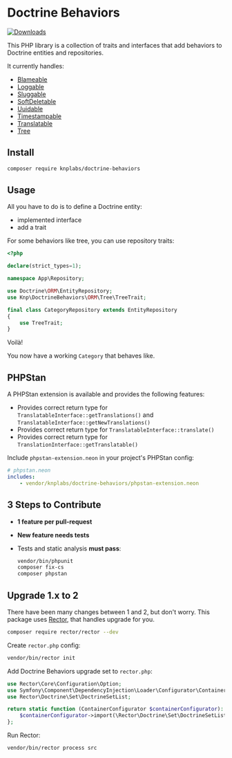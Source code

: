 # Doctrine Behaviors

[![Downloads](https://img.shields.io/packagist/dt/knplabs/doctrine-behaviors.svg?style=flat-square)](https://packagist.org/packages/knplabs/doctrine-behaviors)

This PHP library is a collection of traits and interfaces that add behaviors to Doctrine entities and repositories.

It currently handles:

 * [Blameable](/docs/blameable.md)
 * [Loggable](/docs/loggable.md)
 * [Sluggable](/docs/sluggable.md)
 * [SoftDeletable](/docs/soft-deletable.md)
 * [Uuidable](/docs/uuidable.md)
 * [Timestampable](/docs/timestampable.md)
 * [Translatable](/docs/translatable.md)
 * [Tree](/docs/tree.md)

## Install

```bash
composer require knplabs/doctrine-behaviors
```

## Usage

All you have to do is to define a Doctrine entity:

- implemented interface
- add a trait

For some behaviors like tree, you can use repository traits:

```php
<?php

declare(strict_types=1);

namespace App\Repository;

use Doctrine\ORM\EntityRepository;
use Knp\DoctrineBehaviors\ORM\Tree\TreeTrait;

final class CategoryRepository extends EntityRepository
{
    use TreeTrait;
}
```

Voilà!

You now have a working `Category` that behaves like.

## PHPStan

A PHPStan extension is available and provides the following features:
  - Provides correct return type for `TranslatableInterface::getTranslations()` and `TranslatableInterface::getNewTranslations()`
  - Provides correct return type for `TranslatableInterface::translate()`
  - Provides correct return type for `TranslationInterface::getTranslatable()`

Include `phpstan-extension.neon` in your project's PHPStan config:
```yaml
# phpstan.neon
includes:
    - vendor/knplabs/doctrine-behaviors/phpstan-extension.neon
```

## 3 Steps to Contribute

- **1 feature per pull-request**
- **New feature needs tests**
- Tests and static analysis **must pass**:

    ```bash
    vendor/bin/phpunit
    composer fix-cs
    composer phpstan
    ```

## Upgrade 1.x to 2

There have been many changes between 1 and 2, but don't worry.
This package uses [Rector](https://github.com/rectorphp/rector), that handles upgrade for you.

```bash
composer require rector/rector --dev
```

Create `rector.php` config:

```bash
vendor/bin/rector init
```

Add Doctrine Behaviors upgrade set to `rector.php`:

```php
use Rector\Core\Configuration\Option;
use Symfony\Component\DependencyInjection\Loader\Configurator\ContainerConfigurator;
use Rector\Doctrine\Set\DoctrineSetList;

return static function (ContainerConfigurator $containerConfigurator): void {
    $containerConfigurator->import(\Rector\Doctrine\Set\DoctrineSetList::DOCTRINE_BEHAVIORS_20);
};
```

Run Rector:

```bash
vendor/bin/rector process src
```
